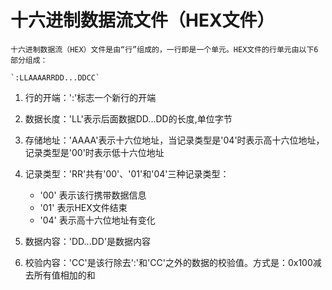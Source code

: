 # 十六进制数据流文件（HEX文件）

    十六进制数据流（HEX）文件是由“行”组成的，一行即是一个单元。HEX文件的行单元由以下6部分组成：

    `:LLAAAARRDD...DDCC`

1. 行的开端：':'标志一个新行的开端

2. 数据长度：'LL'表示后面数据DD...DD的长度,单位字节

3. 存储地址：'AAAA'表示十六位地址，当记录类型是'04'时表示高十六位地址，记录类型是'00'时表示低十六位地址

4. 记录类型：'RR'共有'00'、'01'和'04'三种记录类型：
    * '00'  表示该行携带数据信息
    * '01'  表示HEX文件结束
    * '04'  表示高十六位地址有变化

5. 数据内容：'DD...DD'是数据内容

6. 校验内容：'CC'是该行除去':'和'CC'之外的数据的校验值。方式是：0x100减去所有值相加的和